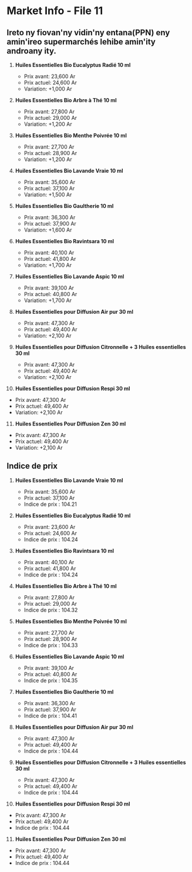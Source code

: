 # Market Info - File 11

## Ireto ny fiovan'ny vidin'ny entana(PPN) eny amin'ireo supermarchés lehibe amin'ity androany ity.

1. **Huiles Essentielles Bio Eucalyptus Radié 10 ml**
   - Prix avant: 23,600 Ar
   - Prix actuel: 24,600 Ar
   - Variation: +1,000 Ar

2. **Huiles Essentielles Bio Arbre à Thé 10 ml**
   - Prix avant: 27,800 Ar
   - Prix actuel: 29,000 Ar
   - Variation: +1,200 Ar

3. **Huiles Essentielles Bio Menthe Poivrée 10 ml**
   - Prix avant: 27,700 Ar
   - Prix actuel: 28,900 Ar
   - Variation: +1,200 Ar

4. **Huiles Essentielles Bio Lavande Vraie 10 ml**
   - Prix avant: 35,600 Ar
   - Prix actuel: 37,100 Ar
   - Variation: +1,500 Ar

5. **Huiles Essentielles Bio Gaultherie 10 ml**
   - Prix avant: 36,300 Ar
   - Prix actuel: 37,900 Ar
   - Variation: +1,600 Ar

6. **Huiles Essentielles Bio Ravintsara 10 ml**
   - Prix avant: 40,100 Ar
   - Prix actuel: 41,800 Ar
   - Variation: +1,700 Ar

7. **Huiles Essentielles Bio Lavande Aspic 10 ml**
   - Prix avant: 39,100 Ar
   - Prix actuel: 40,800 Ar
   - Variation: +1,700 Ar

8. **Huiles Essentielles pour Diffusion Air pur 30 ml**
   - Prix avant: 47,300 Ar
   - Prix actuel: 49,400 Ar
   - Variation: +2,100 Ar

9. **Huiles Essentielles pour Diffusion Citronnelle + 3 Huiles essentielles 30 ml**
   - Prix avant: 47,300 Ar
   - Prix actuel: 49,400 Ar
   - Variation: +2,100 Ar

10. **Huiles Essentielles pour Diffusion Respi 30 ml**
   - Prix avant: 47,300 Ar
   - Prix actuel: 49,400 Ar
   - Variation: +2,100 Ar

11. **Huiles Essentielles Pour Diffusion Zen 30 ml**
   - Prix avant: 47,300 Ar
   - Prix actuel: 49,400 Ar
   - Variation: +2,100 Ar



## Indice de prix

1. **Huiles Essentielles Bio Lavande Vraie 10 ml**
   - Prix avant: 35,600 Ar
   - Prix actuel: 37,100 Ar
   - Indice de prix : 104.21

2. **Huiles Essentielles Bio Eucalyptus Radié 10 ml**
   - Prix avant: 23,600 Ar
   - Prix actuel: 24,600 Ar
   - Indice de prix : 104.24

3. **Huiles Essentielles Bio Ravintsara 10 ml**
   - Prix avant: 40,100 Ar
   - Prix actuel: 41,800 Ar
   - Indice de prix : 104.24

4. **Huiles Essentielles Bio Arbre à Thé 10 ml**
   - Prix avant: 27,800 Ar
   - Prix actuel: 29,000 Ar
   - Indice de prix : 104.32

5. **Huiles Essentielles Bio Menthe Poivrée 10 ml**
   - Prix avant: 27,700 Ar
   - Prix actuel: 28,900 Ar
   - Indice de prix : 104.33

6. **Huiles Essentielles Bio Lavande Aspic 10 ml**
   - Prix avant: 39,100 Ar
   - Prix actuel: 40,800 Ar
   - Indice de prix : 104.35

7. **Huiles Essentielles Bio Gaultherie 10 ml**
   - Prix avant: 36,300 Ar
   - Prix actuel: 37,900 Ar
   - Indice de prix : 104.41

8. **Huiles Essentielles pour Diffusion Air pur 30 ml**
   - Prix avant: 47,300 Ar
   - Prix actuel: 49,400 Ar
   - Indice de prix : 104.44

9. **Huiles Essentielles pour Diffusion Citronnelle + 3 Huiles essentielles 30 ml**
   - Prix avant: 47,300 Ar
   - Prix actuel: 49,400 Ar
   - Indice de prix : 104.44

10. **Huiles Essentielles pour Diffusion Respi 30 ml**
   - Prix avant: 47,300 Ar
   - Prix actuel: 49,400 Ar
   - Indice de prix : 104.44

11. **Huiles Essentielles Pour Diffusion Zen 30 ml**
   - Prix avant: 47,300 Ar
   - Prix actuel: 49,400 Ar
   - Indice de prix : 104.44

